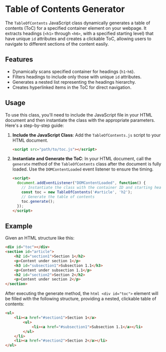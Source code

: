 # Table of Contents Generator

The `TableOfContents` JavaScript class dynamically generates a table of contents (ToC) for a specified container element on your webpage. It extracts headings (`<h1>` through `<h6>`, with a specified starting level) that have unique `id` attributes and creates a clickable ToC, allowing users to navigate to different sections of the content easily.

## Features

- Dynamically scans specified container for headings (`h1`-`h6`).
- Filters headings to include only those with unique `id` attributes.
- Generates a nested list representing the headings hierarchy.
- Creates hyperlinked items in the ToC for direct navigation.

## Usage

To use this class, you'll need to include the JavaScript file in your HTML document and then instantiate the class with the appropriate parameters. Here's a step-by-step guide:

1. **Include the JavaScript Class**: Add the `TableOfContents.js` script to your HTML document.

    ```html
    <script src="path/to/toc.js"></script>
    ```

2. **Instantiate and Generate the ToC**: In your HTML document, call the `generate` method of the `TableOfContents` class after the document is fully loaded. Use the `DOMContentLoaded` event listener to ensure the timing.

    ```html
    <script>
      document.addEventListener("DOMContentLoaded", function() {
        // Instantiate the class with the container ID and starting heading level
        const toc = new TableOfContents('#article', 'h2');
        // Generate the table of contents
        toc.generate();
      });
    </script>
    ```

## Example

Given an HTML structure like this:

```html
<div id="toc"></div>
<section id="article">
    <h2 id="section1">Section 1</h2>
    <p>Content under section 1</p>
    <h3 id="subsection1">Subsection 1.1</h3>
    <p>Content under subsection 1.1</p>
    <h2 id="section2">Section 2</h2>
    <p>Content under section 2</p>
</section>
```

After executing the generate method, the ```html <div id="toc">``` element will be filled with the following structure, providing a nested, clickable table of contents:

```html
<ul>
    <li><a href="#section1">Section 1</a>
        <ul>
            <li><a href="#subsection1">Subsection 1.1</a></li>
        </ul>
    </li>
    <li><a href="#section2">Section 2</a></li>
</ul>
```

